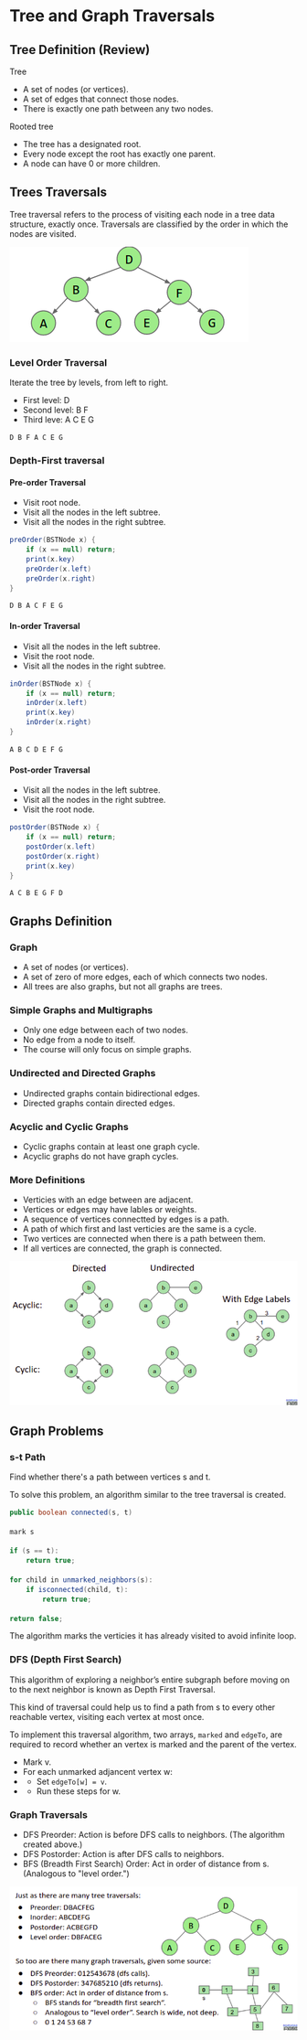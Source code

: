 # Tree and Graph Traversals

## Tree Definition (Review)

Tree
* A set of nodes (or vertices).
* A set of edges that connect those nodes.
* There is exactly one path between any two nodes.

Rooted tree
* The tree has a designated root.
* Every node except the root has exactly one parent.
* A node can have 0 or more children.

## Trees Traversals

Tree traversal refers to the process of visiting each node in a tree data structure, exactly once. Traversals are classified by the order in which the nodes are visited.

![Example Tree](../image/tree1.png)

### Level Order Traversal

Iterate the tree by levels, from left to right.
* First level: D
* Second level: B F
* Third leve: A C E G

```
D B F A C E G
```

### Depth-First traversal

#### Pre-order Traversal

* Visit root node.
* Visit all the nodes in the left subtree.
* Visit all the nodes in the right subtree.

```java
preOrder(BSTNode x) {
    if (x == null) return;
    print(x.key)
    preOrder(x.left)
    preOrder(x.right)
}
```

```
D B A C F E G
```

#### In-order Traversal

* Visit all the nodes in the left subtree.
* Visit the root node.
* Visit all the nodes in the right subtree.

```java
inOrder(BSTNode x) {
    if (x == null) return;    
    inOrder(x.left)
    print(x.key)
    inOrder(x.right)
}
```

```
A B C D E F G
```

#### Post-order Traversal

* Visit all the nodes in the left subtree.
* Visit all the nodes in the right subtree.
* Visit the root node.

```java
postOrder(BSTNode x) {
    if (x == null) return;    
    postOrder(x.left)
    postOrder(x.right)
    print(x.key)   
}
```

```
A C B E G F D
```

## Graphs Definition

### Graph
* A set of nodes (or vertices).
* A set of zero of more edges, each of which connects two nodes.
* All trees are also graphs, but not all graphs are trees.

### Simple Graphs and Multigraphs
* Only one edge between each of two nodes.
* No edge from a node to itself.
* The course will only focus on simple graphs.

### Undirected and Directed Graphs
* Undirected graphs contain bidirectional edges.
* Directed graphs contain directed edges.

### Acyclic and Cyclic Graphs
* Cyclic graphs contain at least one graph cycle.
* Acyclic graphs do not have graph cycles.

### More Definitions
* Verticies with an edge between are adjacent.
* Vertices or edges may have lables or weights.
* A sequence of vertices connectted by edges is a path.
* A path of which first and last verticies are the same is a cycle.
* Two vertices are connected when there is a path between them.
* If all vertices are connected, the graph is connected. 

![Graph properties](../image/graph1.png)

## Graph Problems

### s-t Path

Find whether there's a path between vertices s and t.

To solve this problem, an algorithm similar to the tree traversal is created. 

```java
public boolean connected(s, t)

mark s

if (s == t):
    return true;

for child in unmarked_neighbors(s):
    if isconnected(child, t):
        return true;

return false;
```

The algorithm marks the verticies it has already visited to avoid infinite loop.

### DFS (Depth First Search)

This algorithm of exploring a neighbor’s entire subgraph before moving on to the next neighbor is known as Depth First Traversal.

This kind of traversal could help us to find a path from s to every other reachable vertex, visiting each vertex at most once.

To implement this traversal algorithm, two arrays, `marked` and `edgeTo`, are required to record whether an vertex is marked and the parent of the vertex. 

* Mark v.
* For each unmarked adjancent vertex w:
* * Set `edgeTo[w] = v`.
* * Run these steps for w.

### Graph Traversals

* DFS Preorder: Action is before DFS calls to neighbors. (The algorithm created above.)
* DFS Postorder: Action is after DFS calls to neighbors.
* BFS (Breadth First Search) Order: Act in order of distance from s. (Analogous to "level order.") 

![Graph/Tree Traversal](../image/graph2.png)